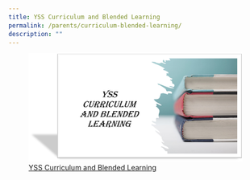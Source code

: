 ```yaml
---
title: YSS Curriculum and Blended Learning
permalink: /parents/curriculum-blended-learning/
description: ""
---
```

<figure><a href="/files/Parents/YSS-Curriculum-n-Blended-Learning.pdf">
<img src="/images/Parents/YSS-CBL.png" style="width:500px;">YSS Curriculum and Blended Learning</a></figure>